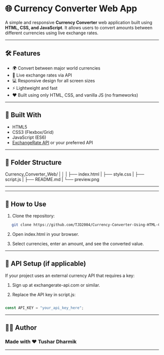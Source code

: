 # 🌐 Currency Converter Web App

A simple and responsive **Currency Converter** web application built using **HTML, CSS, and JavaScript**. It allows users to convert amounts between different currencies using live exchange rates.

---


## 🛠 Features

- 🌍 Convert between major world currencies
- 🔄 Live exchange rates via API
- 💻 Responsive design for all screen sizes
- ⚡ Lightweight and fast
- ❤️ Built using only HTML, CSS, and vanilla JS (no frameworks)

---

## 🧱 Built With

- HTML5
- CSS3 (Flexbox/Grid)
- JavaScript (ES6)
- [ExchangeRate API](https://www.exchangerate-api.com/) or your preferred API

---

## 📂 Folder Structure

Currency_Converter_Web/
| │
| ├── index.html
| ├── style.css
| ├── script.js
| ├── README.md
| └── preview.png

---


---

## 🔧 How to Use

 1. Clone the repository:
```bash
   git clone https://github.com/TJD2004/Currency-Converter-Using-HTML-CSS- JS.git

```

 2. Open index.html in your browser.

 3. Select currencies, enter an amount, and see the converted value.

---

## 🔑 API Setup (if applicable)
If your project uses an external currency API that requires a key:

1. Sign up at exchangerate-api.com or similar.

2. Replace the API key in script.js:

```javascript

const API_KEY = "your_api_key_here";

```

---

## 🧑‍💻 Author

### Made with ❤️ Tushar Dharmik

---